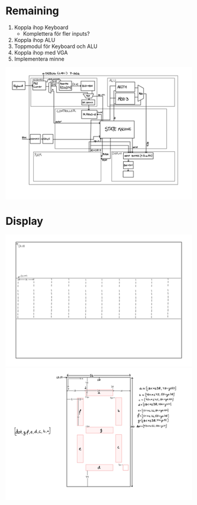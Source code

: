 # Remaining

1. Koppla ihop Keyboard
    - Komplettera för fler inputs?
2. Koppla ihop ALU
3. Toppmodul för Keyboard och ALU
4. Koppla ihop med VGA
5. Implementera minne

![Design](_res/design.jpg)

# Display
![Display](_res/display.jpg)
![Display](_res/unit.jpg)
